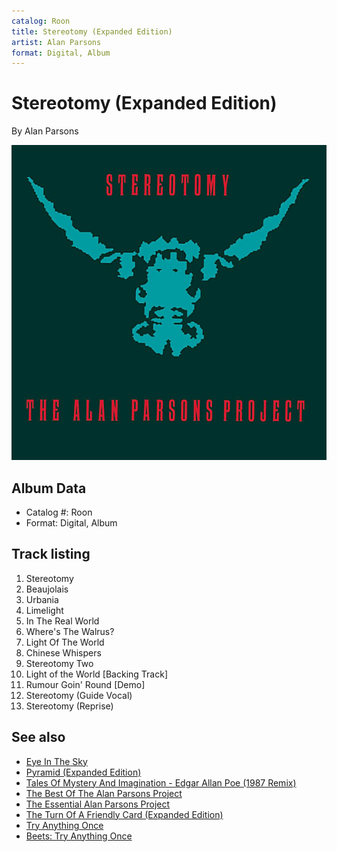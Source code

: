 ```yaml
---
catalog: Roon
title: Stereotomy (Expanded Edition)
artist: Alan Parsons
format: Digital, Album
---
```


# Stereotomy (Expanded Edition)

By Alan Parsons

![](../../assets/albumcovers/Alan_Parsons-Stereotomy_Expanded_Edition.png)

## Album Data

- Catalog #: Roon
- Format: Digital, Album


## Track listing


1. Stereotomy
2. Beaujolais
3. Urbania
4. Limelight
5. In The Real World
6. Where's The Walrus?
7. Light Of The World
8. Chinese Whispers
9. Stereotomy Two
10. Light of the World [Backing Track]
11. Rumour Goin' Round [Demo]
12. Stereotomy (Guide Vocal)
13. Stereotomy (Reprise)


## See also

- [Eye In The Sky](Eye_In_The_Sky.md)
- [Pyramid (Expanded Edition)](Pyramid_Expanded_Edition.md)
- [Tales Of Mystery And Imagination - Edgar Allan Poe (1987 Remix)](Tales_Of_Mystery_And_Imagination_-_Edgar_Allan_Poe_1987_Remix.md)
- [The Best Of The Alan Parsons Project](The_Best_Of_The_Alan_Parsons_Project.md)
- [The Essential Alan Parsons Project](The_Essential_Alan_Parsons_Project.md)
- [The Turn Of A Friendly Card (Expanded Edition)](The_Turn_Of_A_Friendly_Card_Expanded_Edition.md)
- [Try Anything Once](Try_Anything_Once.md)
- [Beets: Try Anything Once](../../Beets/Alan_Parsons/Try_Anything_Once.md)
